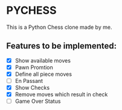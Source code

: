 # PYCHESS

This is a Python Chess clone made by me.

## Features to be implemented:

- [x] Show available moves
- [x] Pawn Promtion
- [x] Define all piece moves
- [ ] En Passant
- [x] Show Checks
- [x] Remove moves which result in check
- [ ] Game Over Status